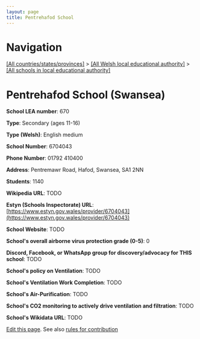 ```yaml
---
layout: page
title: Pentrehafod School
---
```

# Navigation

[[All countries/states/provinces]](../../..) > [[All Welsh local educational authority]](../..) > [[All schools in local educational authority]](..)

# Pentrehafod School (Swansea)

**School LEA number**: 670

**Type**: Secondary (ages 11-16)

**Type (Welsh)**: English medium

**School Number**: 6704043

**Phone Number**: 01792 410400

**Address**: Pentremawr Road, Hafod, Swansea, SA1 2NN

**Students**: 1140

**Wikipedia URL**: TODO

**Estyn (Schools Inspectorate) URL**: [https://www.estyn.gov.wales/provider/6704043](https://www.estyn.gov.wales/provider/6704043)

**School Website**: TODO

**School's overall airborne virus protection grade (0-5)**: 0

**Discord, Facebook, or WhatsApp group for discovery/advocacy for THIS school**: TODO

**School's policy on Ventilation**: TODO

**School's Ventilation Work Completion**: TODO

**School's Air-Purification**: TODO

**School's CO2 monitoring to actively drive ventilation and filtration**: TODO

**School's Wikidata URL**: TODO




[Edit this page](https://github.com/ventilate-schools/Wales/edit/prif/./Swansea/Pentrehafod_School.md). See also [rules for contribution](../../../contribution-rules/)